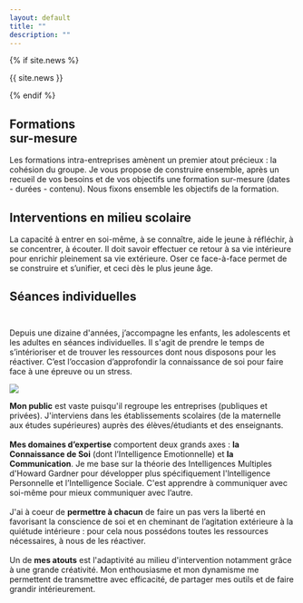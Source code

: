 ```yaml
---
layout: default
title: ""
description: ""
---
```


{% if site.news %}
<div id="news" class="infobox">
    <p>
      {{ site.news }}
    </p>
</div>
{% endif %}

<div id="home-tiles">
	<div class="infobox" onclick="location.href = '/formations-sur-mesure'">
		<h2><span>Formations<br/>sur-mesure</span></h2>
		<p>
			Les formations intra-entreprises amènent un premier atout précieux : la cohésion du groupe. Je vous propose de construire ensemble, après un recueil de vos besoins et de vos objectifs une formation sur-mesure (dates - durées - contenu). Nous fixons ensemble les objectifs de la formation.
		</p>
	</div>
	<div class="infobox" onclick="location.href = '/interventions-en-milieu-scolaire'">
		<h2><span>Interventions en milieu scolaire</span></h2>
		<p>La capacité à entrer en soi-même, à se connaître, aide le jeune à
réfléchir, à se concentrer, à écouter. Il doit savoir effectuer ce retour à sa vie intérieure pour
enrichir pleinement sa vie extérieure. Oser ce face-à-face permet de se construire et s’unifier,
et ceci dès le plus jeune âge.</p>
	</div>
	<div class="infobox" onclick="location.href = '/seances-individuelles'">
		<h2><span>Séances individuelles</span><br/>&nbsp;</h2>
		<p>Depuis une dizaine d'années, j’accompagne les enfants, les adolescents et les adultes en séances individuelles.
	Il s'agit de prendre le temps de s’intérioriser et de trouver les ressources dont nous disposons pour les réactiver.
	C’est l’occasion d’approfondir la connaissance de soi pour faire face à une épreuve ou un stress.</p>
	</div>
</div>

<div id="me" class="infobox">
	<img src="{{ '/assets/me.jpg' | relative_url }}"/>
	<p>
		<b>Mon public</b> est vaste puisqu'il regroupe les entreprises (publiques et privées). J'interviens dans les établissements scolaires (de la maternelle aux études supérieures) auprès des élèves/étudiants et des enseignants.
		<br/>
		<br/>
		<b>Mes domaines d’expertise</b> comportent deux grands axes : <b>la Connaissance de Soi</b> (dont l’Intelligence Emotionnelle) et <b>la Communication</b>. Je me base sur la théorie des Intelligences Multiples d'Howard Gardner pour développer plus spécifiquement l'lntelligence Personnelle et l’Intelligence Sociale. C'est apprendre à communiquer avec soi-même pour mieux communiquer avec l’autre.
		<br/>
		<br/>
		J'ai à coeur de <b>permettre à chacun</b> de faire un pas vers la liberté en favorisant la conscience de soi et en cheminant de l’agitation extérieure à la quiétude intérieure : pour cela nous possédons toutes les ressources nécessaires, à nous de les réactiver. 
		<br/>
		<br/>
		Un de <b>mes atouts</b> est l'adaptivité au milieu d'intervention notamment grâce à une grande créativité. Mon enthousiasme et mon dynamisme me permettent de transmettre avec efficacité, de partager mes outils et de faire grandir intérieurement.
	</p>
</div>

